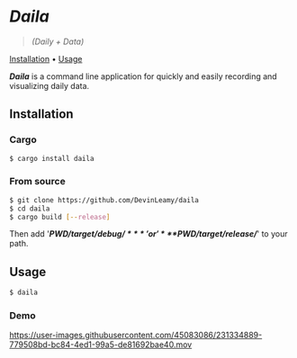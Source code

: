 # _Daila_
>  _(Daily + Data)_

<p>
  <a href="#installation">Installation</a> •
  <a href="#usage">Usage</a> 
</p>

***Daila*** is a command line application for quickly and easily recording and visualizing daily data. 

## Installation

### Cargo
```bash
$ cargo install daila
```

### From source
```bash
$ git clone https://github.com/DevinLeamy/daila
$ cd daila
$ cargo build [--release]
```
Then add '***$PWD/target/debug/***' or '***$PWD/target/release/***' to your path.

## Usage
```bash
$ daila
```

### Demo
https://user-images.githubusercontent.com/45083086/231334889-779508bd-bc84-4ed1-99a5-de81692bae40.mov




